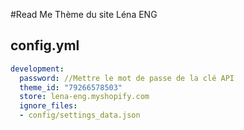 #Read Me
Thème du site Léna ENG

## config.yml
```yaml
development:
  password: //Mettre le mot de passe de la clé API
  theme_id: "79266578503"
  store: lena-eng.myshopify.com
  ignore_files:
  - config/settings_data.json
